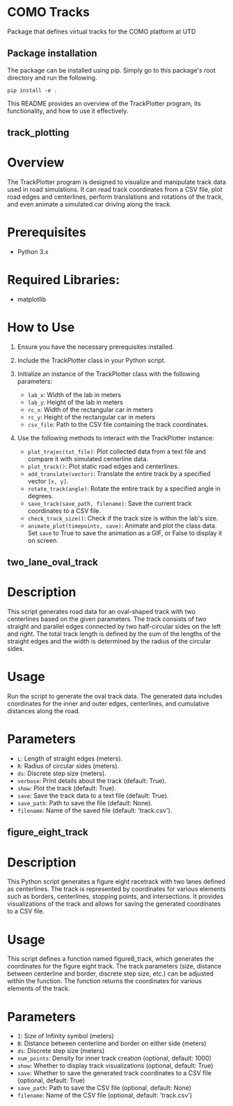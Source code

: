 # COMO Tracks

Package that defines virtual tracks for the COMO platform at UTD 

## Package installation
The package can be installed using pip. Simply go to this package's root directory and run the following.
```commandline
pip install -e .
```


This README provides an overview of the TrackPlotter program, its functionality, and how to use it effectively.

## track_plotting
# Overview
The TrackPlotter program is designed to visualize and manipulate track data used in road simulations. It can read track coordinates from a CSV file, plot road edges and centerlines, perform translations and rotations of the track, and even animate a simulated car driving along the track.

# Prerequisites
- Python 3.x

# Required Libraries: 
- matplotlib

# How to Use
1. Ensure you have the necessary prerequisites installed.
   
2. Include the TrackPlotter class in your Python script.
   
3. Initialize an instance of the TrackPlotter class with the following parameters:
   - `lab_x`: Width of the lab in meters
   - `lab_y`: Height of the lab in meters
   - `rc_x`: Width of the rectangular car in meters
   - `rc_y`: Height of the rectangular car in meters
   - `csv_file`: Path to the CSV file containing the track coordinates.

4. Use the following methods to interact with the TrackPlotter instance:
   - `plot_trajec(txt_file)`: Plot collected data from a text file and compare it with simulated centerline data.
   - `plot_track()`: Plot static road edges and centerlines.
   - `add_translate(vector)`: Translate the entire track by a specified vector `[x, y]`.
   - `rotate_track(angle)`: Rotate the entire track by a specified angle in degrees.
   - `save_track(save_path, filename)`: Save the current track coordinates to a CSV file.
   - `check_track_size()`: Check if the track size is within the lab's size.
   - `animate_plot(timepoints, save)`: Animate and plot the class data. Set `save` to True to save the animation as a GIF, or False to display it on screen.


## two_lane_oval_track
# Description
This script generates road data for an oval-shaped track with two centerlines based on the given parameters. The track consists of two straight and parallel edges connected by two half-circular sides on the left and right. The total track length is defined by the sum of the lengths of the straight edges and the width is determined by the radius of the circular sides.

# Usage
Run the script to generate the oval track data. The generated data includes coordinates for the inner and outer edges, centerlines, and cumulative distances along the road.

# Parameters
- `L`: Length of straight edges (meters).
- `R`: Radius of circular sides (meters).
- `ds`: Discrete step size (meters).
- `verbose`: Print details about the track (default: True).
- `show`: Plot the track (default: True).
- `save`: Save the track data to a text file (default: True).
- `save_path`: Path to save the file (default: None).
- `filename`: Name of the saved file (default: 'track.csv').


## figure_eight_track
#  Description
This Python script generates a figure eight racetrack with two lanes defined as centerlines. The track is represented by coordinates for various elements such as borders, centerlines, stopping points, and intersections. It provides visualizations of the track and allows for saving the generated coordinates to a CSV file.

# Usage
This script defines a function named figure8_track, which generates the coordinates for the figure eight track. The track parameters (size, distance between centerline and border, discrete step size, etc.) can be adjusted within the function. The function returns the coordinates for various elements of the track.

# Parameters
- `I`: Size of Infinity symbol (meters)
- `B`: Distance between centerline and border on either side (meters)
- `ds`: Discrete step size (meters)
- `num_points`: Density for inner track creation (optional, default: 1000)
- `show`: Whether to display track visualizations (optional, default: True)
- `save`: Whether to save the generated track coordinates to a CSV file (optional, default: True)
- `save_path`: Path to save the CSV file (optional, default: None)
- `filename`: Name of the CSV file (optional, default: 'track.csv')